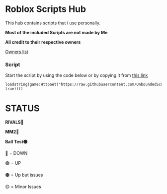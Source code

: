 # Roblox Scripts Hub
This hub contains scripts that i use personally. 

**Most of the included Scripts are not made by Me**

**All credit to their respective owners** 

[Owners list]()

### Script

Start the script by using the code below or by copying it from [this link](https://raw.githubusercontent.com/UnboundedScripts/uscriptloader/refs/heads/main/Files/MainLoad.lua)
```
loadstring(game:HttpGet("https://raw.githubusercontent.com/UnboundedScripts/uscriptloader/refs/heads/main/main.lua", true))()
```

# STATUS
**RIVALS🔴**

**MM2🔴**

**Ball Test🟢**


🔴 = DOWN

🟢 = UP

🟠 = Up but issues

🟡 = Minor Issues 


